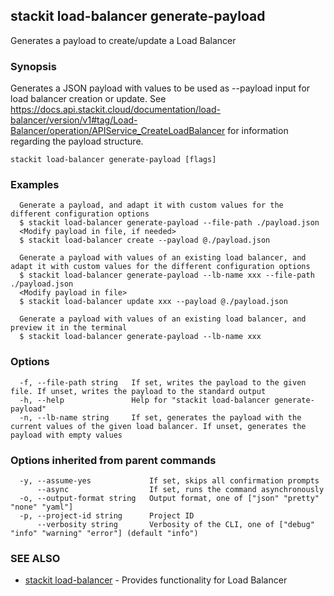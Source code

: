 ## stackit load-balancer generate-payload

Generates a payload to create/update a Load Balancer

### Synopsis

Generates a JSON payload with values to be used as --payload input for load balancer creation or update.
See https://docs.api.stackit.cloud/documentation/load-balancer/version/v1#tag/Load-Balancer/operation/APIService_CreateLoadBalancer for information regarding the payload structure.

```
stackit load-balancer generate-payload [flags]
```

### Examples

```
  Generate a payload, and adapt it with custom values for the different configuration options
  $ stackit load-balancer generate-payload --file-path ./payload.json
  <Modify payload in file, if needed>
  $ stackit load-balancer create --payload @./payload.json

  Generate a payload with values of an existing load balancer, and adapt it with custom values for the different configuration options
  $ stackit load-balancer generate-payload --lb-name xxx --file-path ./payload.json
  <Modify payload in file>
  $ stackit load-balancer update xxx --payload @./payload.json

  Generate a payload with values of an existing load balancer, and preview it in the terminal
  $ stackit load-balancer generate-payload --lb-name xxx
```

### Options

```
  -f, --file-path string   If set, writes the payload to the given file. If unset, writes the payload to the standard output
  -h, --help               Help for "stackit load-balancer generate-payload"
  -n, --lb-name string     If set, generates the payload with the current values of the given load balancer. If unset, generates the payload with empty values
```

### Options inherited from parent commands

```
  -y, --assume-yes             If set, skips all confirmation prompts
      --async                  If set, runs the command asynchronously
  -o, --output-format string   Output format, one of ["json" "pretty" "none" "yaml"]
  -p, --project-id string      Project ID
      --verbosity string       Verbosity of the CLI, one of ["debug" "info" "warning" "error"] (default "info")
```

### SEE ALSO

* [stackit load-balancer](./stackit_load-balancer.md)	 - Provides functionality for Load Balancer

